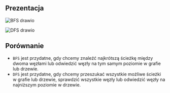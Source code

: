 ## Prezentacja

![BFS drawio](https://github.com/NedzaBartlomiej/BFS-DFS/assets/86315326/286d9d18-e496-4b68-87b7-d9572da0b954)


![DFS drawio](https://github.com/NedzaBartlomiej/BFS-DFS/assets/86315326/797a5c3a-1b74-48be-813b-9b093487a3b5)




## Porównanie
- `BFS` jest przydatne, gdy chcemy znaleźć najkrótszą ścieżkę między dwoma węzłami lub odwiedzić węzły na tym samym poziomie w grafie lub drzewie.
- `DFS` jest przydatne, gdy chcemy przeszukać wszystkie możliwe ścieżki w grafie lub drzewie, sprawdzić wszystkie węzły lub odwiedzić węzły na najniższym poziomie w drzewie.
